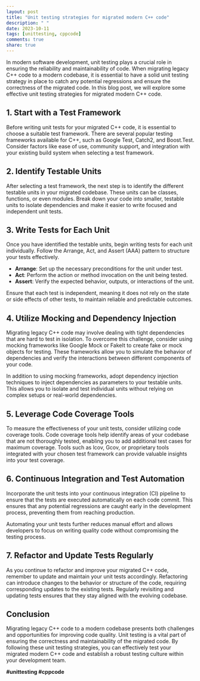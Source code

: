 ```yaml
---
layout: post
title: "Unit testing strategies for migrated modern C++ code"
description: " "
date: 2023-10-11
tags: [unittesting, cppcode]
comments: true
share: true
---
```


In modern software development, unit testing plays a crucial role in ensuring the reliability and maintainability of code. When migrating legacy C++ code to a modern codebase, it is essential to have a solid unit testing strategy in place to catch any potential regressions and ensure the correctness of the migrated code. In this blog post, we will explore some effective unit testing strategies for migrated modern C++ code.

## 1. Start with a Test Framework

Before writing unit tests for your migrated C++ code, it is essential to choose a suitable test framework. There are several popular testing frameworks available for C++, such as Google Test, Catch2, and Boost.Test. Consider factors like ease of use, community support, and integration with your existing build system when selecting a test framework.

## 2. Identify Testable Units

After selecting a test framework, the next step is to identify the different testable units in your migrated codebase. These units can be classes, functions, or even modules. Break down your code into smaller, testable units to isolate dependencies and make it easier to write focused and independent unit tests.

## 3. Write Tests for Each Unit

Once you have identified the testable units, begin writing tests for each unit individually. Follow the Arrange, Act, and Assert (AAA) pattern to structure your tests effectively. 

- **Arrange**: Set up the necessary preconditions for the unit under test.
- **Act**: Perform the action or method invocation on the unit being tested.
- **Assert**: Verify the expected behavior, outputs, or interactions of the unit.

Ensure that each test is independent, meaning it does not rely on the state or side effects of other tests, to maintain reliable and predictable outcomes.

## 4. Utilize Mocking and Dependency Injection

Migrating legacy C++ code may involve dealing with tight dependencies that are hard to test in isolation. To overcome this challenge, consider using mocking frameworks like Google Mock or FakeIt to create fake or mock objects for testing. These frameworks allow you to simulate the behavior of dependencies and verify the interactions between different components of your code.

In addition to using mocking frameworks, adopt dependency injection techniques to inject dependencies as parameters to your testable units. This allows you to isolate and test individual units without relying on complex setups or real-world dependencies.

## 5. Leverage Code Coverage Tools

To measure the effectiveness of your unit tests, consider utilizing code coverage tools. Code coverage tools help identify areas of your codebase that are not thoroughly tested, enabling you to add additional test cases for maximum coverage. Tools such as lcov, Gcov, or proprietary tools integrated with your chosen test framework can provide valuable insights into your test coverage.

## 6. Continuous Integration and Test Automation

Incorporate the unit tests into your continuous integration (CI) pipeline to ensure that the tests are executed automatically on each code commit. This ensures that any potential regressions are caught early in the development process, preventing them from reaching production.

Automating your unit tests further reduces manual effort and allows developers to focus on writing quality code without compromising the testing process.

## 7. Refactor and Update Tests Regularly

As you continue to refactor and improve your migrated C++ code, remember to update and maintain your unit tests accordingly. Refactoring can introduce changes to the behavior or structure of the code, requiring corresponding updates to the existing tests. Regularly revisiting and updating tests ensures that they stay aligned with the evolving codebase.

## Conclusion

Migrating legacy C++ code to a modern codebase presents both challenges and opportunities for improving code quality. Unit testing is a vital part of ensuring the correctness and maintainability of the migrated code. By following these unit testing strategies, you can effectively test your migrated modern C++ code and establish a robust testing culture within your development team.

**#unittesting #cppcode**